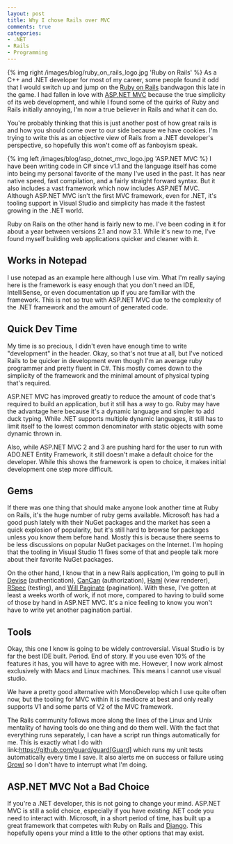 ```yaml
---
layout: post
title: Why I chose Rails over MVC
comments: true
categories:
- .NET
- Rails
- Programming
---
```


{% img right /images/blog/ruby_on_rails_logo.jpg 'Ruby on Rails' %}
As a C++ and .NET developer for most of my career, some people found it odd
that I would switch up and jump on the [Ruby on Rails](http://rubyonrails.org/)
bandwagon this late in the game.  I had fallen in love with
[ASP.NET MVC](http://www.asp.net/mvc) because the true simplicity of its web
development, and while I found some of the quirks of Ruby and Rails initially
annoying, I'm now a true believer in Rails and what it can do.

<!--more-->

You're probably thinking that this is just another post of how great rails is
and how you should come over to our side because we have cookies.  I'm trying
to write this as an objective view of Rails from a .NET developer's
perspective, so hopefully this won't come off as fanboyism speak.

{% img left /images/blog/asp_dotnet_mvc_logo.jpg 'ASP.NET MVC %}
I have been writing code in C# since v1.1 and the language itself has come into
being my personal favorite of the many I've used in the past.  It has near
native speed, fast compilation, and a fairly straight forward syntax.  But it
also includes a vast framework which now includes ASP.NET MVC.  Although
ASP.NET MVC isn't the first MVC framework, even for .NET, it's tooling support
in Visual Studio and simplicity has made it the fastest growing in the .NET
world.

Ruby on Rails on the other hand is fairly new to me.  I've been coding in it
for about a year between versions 2.1 and now 3.1.  While it's new to me, I've
found myself building web applications quicker and cleaner with it.

## Works in Notepad

I use notepad as an example here although I use vim.  What I'm really saying
here is the framework is easy enough that you don't need an IDE, IntelliSense,
or even documentation up if you are familiar with the framework.  This is not
so true with ASP.NET MVC due to the complexity of the .NET framework and the
amount of generated code.

## Quick Dev Time

My time is so precious, I didn't even have enough time to write "development"
in the header.  Okay, so that's not true at all, but I've noticed Rails to be
quicker in development even though I'm an average ruby programmer and pretty
fluent in C#.  This mostly comes down to the simplicity of the framework and
the minimal amount of physical typing that's required.

ASP.NET MVC has improved greatly to reduce the amount of code that's required
to build an application, but it still has a way to go.  Ruby may have the
advantage here because it's a dynamic language and simpler to add duck typing.
While .NET supports multiple dynamic languages, it still has to limit itself to
the lowest common denominator with static objects with some dynamic thrown in.

Also, while ASP.NET MVC 2 and 3 are pushing hard for the user to run with
ADO.NET Entity Framework, it still doesn't make a default choice for the
developer.  While this shows the framework is open to choice, it makes initial
development one step more difficult.

## Gems

If there was one thing that should make anyone look another time at Ruby on
Rails, it's the huge number of ruby gems available.  Microsoft has had a good
push lately with their NuGet packages and the market has seen a quick explosion
of popularity, but it's still hard to browse for packages unless you know them
before hand.  Mostly this is because there seems to be less discussions on
popular NuGet packages on the Internet.  I'm hoping that the tooling in Visual
Studio 11 fixes some of that and people talk more about their favorite NuGet
packages.

On the other hand, I know that in a new Rails application, I'm going to pull in
[Devise](https://github.com/plataformatec/devise) (authentication),
[CanCan](https://github.com/ryanb/cancan) (authorization),
[Haml](link:http://haml-lang.com/) (view renderer),
[RSpec](link:http://rspec.info/) (testing), and
[Will Paginate](link:https://github.com/mislav/will_paginate) (pagination).  With
these, I've gotten at least a weeks worth of work, if not more, compared to
having to build some of those by hand in ASP.NET MVC.  It's a nice feeling to
know you won't have to write yet another pagination partial.

## Tools

Okay, this one I know is going to be widely controversial.  Visual Studio is by
far the best IDE built.  Period.  End of story.  If you use even 10% of the
features it has, you will have to agree with me.  However, I now work almost
exclusively with Macs and Linux machines.  This means I cannot use visual
studio.

We have a pretty good alternative with MonoDevelop which I use quite often now,
but the tooling for MVC within it is mediocre at best and only really supports
V1 and some parts of V2 of the MVC framework.  

The Rails community follows more along the lines of the Linux and Unix
mentality of having tools do one thing and do them well.  With the fact that
everything runs separately, I can have a script run things automatically for
me.  This is exactly what I do with link:https://github.com/guard/guard[Guard]
which runs my unit tests automatically every time I save.  It also alerts me on
success or failure using [Growl](http://growl.info/) so I don't have to
interrupt what I'm doing.

## ASP.NET MVC Not a Bad Choice

If you're a .NET developer, this is not going to change your mind.  ASP.NET MVC
is still a solid choice, especially if you have existing .NET code you need to
interact with.  Microsoft, in a short period of time, has built up a great
framework that competes with Ruby on Rails and
[Django](https://www.djangoproject.com/).  This hopefully opens your mind a
little to the other options that may exist.
